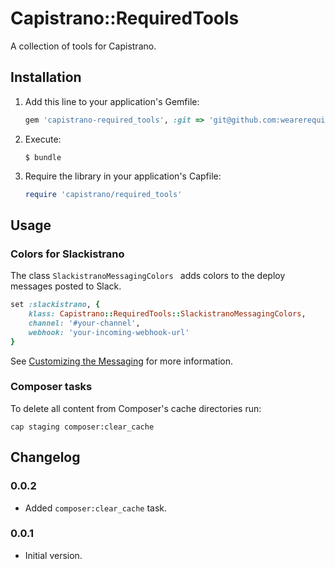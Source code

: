 # Capistrano::RequiredTools

A collection of tools for Capistrano.


## Installation

1. Add this line to your application's Gemfile:

   ```ruby
   gem 'capistrano-required_tools', :git => 'git@github.com:wearerequired/capistrano-required_tools.git', :tag => 'v0.0.1'
   ```

2. Execute:

   ```
   $ bundle
   ```

3. Require the library in your application's Capfile:

   ```ruby
   require 'capistrano/required_tools'
   ```
   
   
## Usage

### Colors for Slackistrano

The class `SlackistranoMessagingColors ` adds colors to the deploy messages posted to Slack.

```ruby
set :slackistrano, {
    klass: Capistrano::RequiredTools::SlackistranoMessagingColors,
    channel: '#your-channel',
    webhook: 'your-incoming-webhook-url'
}
```

See [Customizing the Messaging](https://github.com/phallstrom/slackistrano/tree/v3.1.0#customizing-the-messaging) for more information.

### Composer tasks

To delete all content from Composer's cache directories run:

```
cap staging composer:clear_cache
```

## Changelog

### 0.0.2

* Added `composer:clear_cache` task.

### 0.0.1

* Initial version.